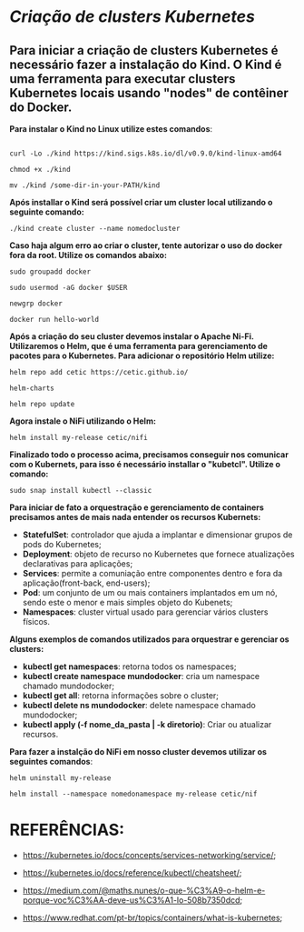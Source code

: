 # ***Criação de clusters Kubernetes***

## Para iniciar a criação de clusters Kubernetes é necessário fazer a instalação do Kind. O Kind é uma ferramenta para executar clusters Kubernetes locais usando "nodes" de contêiner do Docker.


**Para instalar o Kind no Linux utilize estes comandos**:

```

curl -Lo ./kind https://kind.sigs.k8s.io/dl/v0.9.0/kind-linux-amd64

chmod +x ./kind

mv ./kind /some-dir-in-your-PATH/kind

```

**Após installar o Kind será possível criar um cluster local utilizando o seguinte comando:**

```
./kind create cluster --name nomedocluster
```

**Caso haja algum erro ao criar o cluster, tente autorizar o uso do docker fora da root. Utilize os comandos abaixo:**

```
sudo groupadd docker

sudo usermod -aG docker $USER

newgrp docker 

docker run hello-world
```
**Após a criação do seu cluster devemos instalar o Apache Ni-Fi. Utilizaremos o Helm, que é uma ferramenta para gerenciamento de pacotes para o Kubernetes. Para adicionar o repositório Helm utilize:**
```
helm repo add cetic https://cetic.github.io/

helm-charts

helm repo update
```
**Agora instale o NiFi utilizando o Helm:**
```
helm install my-release cetic/nifi
```

**Finalizado todo o processo acima, precisamos conseguir nos comunicar com o Kubernets, para isso é necessário installar o "kubetcl". Utilize o comando:**
```
sudo snap install kubectl --classic
```

**Para iniciar de fato a orquestração e gerenciamento de containers precisamos antes de mais nada entender os recursos Kubernets:**

* **StatefulSet**: controlador que ajuda a implantar e dimensionar grupos de pods do Kubernetes;
* **Deployment**: objeto de recurso no Kubernetes que fornece atualizações declarativas para aplicações;
* **Services**: permite a comuniação entre componentes dentro e fora da aplicação(front-back, end-users);
* **Pod**: um conjunto de um ou mais containers implantados em um nó, sendo este o menor e mais simples objeto do Kubenets;
* **Namespaces**: cluster virtual usado para gerenciar vários clusters físicos.

**Alguns exemplos de comandos utilizados para orquestrar e gerenciar os clusters:**
 * **kubectl get namespaces**: retorna todos os namespaces;
 * **kubectl create namespace mundodocker**: cria um namespace chamado mundodocker;
 * **kubectl get all**: retorna informações sobre o cluster;
 * **kubectl delete ns mundodocker**: delete namespace chamado mundodocker;
 * **kubectl apply (-f nome_da_pasta | -k diretorio)**: Criar ou atualizar recursos.

 **Para fazer a instalção do NiFi em nosso cluster devemos utilizar os seguintes comandos**:

```
helm uninstall my-release

helm install --namespace nomedonamespace my-release cetic/nif
```

# REFERÊNCIAS:

* https://kubernetes.io/docs/concepts/services-networking/service/;

* https://kubernetes.io/docs/reference/kubectl/cheatsheet/;

* https://medium.com/@maths.nunes/o-que-%C3%A9-o-helm-e-porque-voc%C3%AA-deve-us%C3%A1-lo-508b7350dcd;

* https://www.redhat.com/pt-br/topics/containers/what-is-kubernetes;
